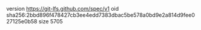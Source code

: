 version https://git-lfs.github.com/spec/v1
oid sha256:2bbd896f478427cb3ee4edd7383dbac5be578a0bd9e2a814d9fee027125e0b58
size 5705
